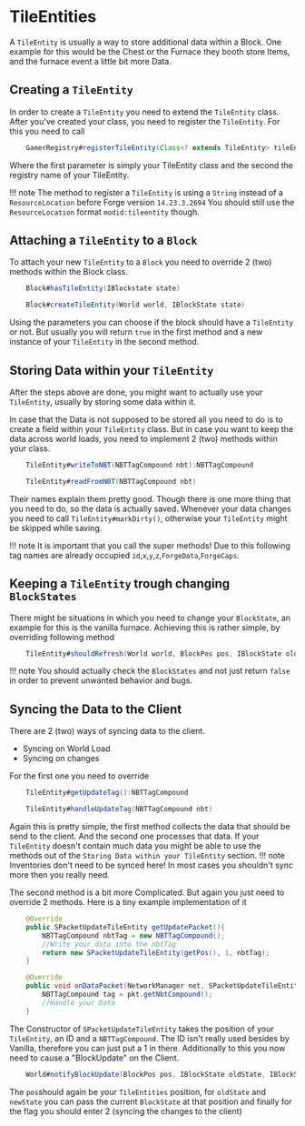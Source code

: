 # TileEntities

A `TileEntity` is usually a way to store additional data within a Block.
One example for this would be the Chest or the Furnace they booth store Items, and the furnace event a little bit more Data.

## Creating a `TileEntity`
In order to create a `TileEntity` you need to extend the `TileEntity` class.
After you've created your class, you need to register the `TileEntity`. For this you need to call 
```JAVA
	GamerRegistry#registerTileEntity(Class<? extends TileEntity> tileEntityClass, ResourceLocation key)
```
Where the first parameter is simply your TileEntity class and the second the registry name of your TileEntity.

!!! note
	The method to register a `TileEntity` is using a `String` instead of a `ResourceLocation` before Forge version `14.23.3.2694`
	You should still use the `ResourceLocation` format `modid:tileentity` though.

## Attaching a `TileEntity` to a `Block`
To attach your new `TileEntity` to a `Block` you need to override 2 (two) methods within the Block class.
```JAVA
	Block#hasTileEntity(IBlockstate state)

	Block#createTileEntity(World world, IBlockState state)
```
Using the parameters you can choose if the block should have a `TileEntity` or not.
But usually you will return `true` in the first method and a new instance of your `TileEntity` in the second method.

## Storing Data within your `TileEntity`
After the steps above are done, you might want to actually use your `TileEntity`, usually by storing some data within it.

In case that the Data is not supposed to be stored all you need to do is to create a field within your `TileEntity` class.
But in case you want to keep the data across world loads, you need to implement 2 (two) methods within your class.
```JAVA
	TileEntity#writeToNBT(NBTTagCompound nbt):NBTTagCompound

	TileEntity#readFromNBT(NBTTagCompound nbt)
```
Their names explain them pretty good. Though there is one more thing that you need to do, so the data is actually saved.
Whenever your data changes you need to call ```TileEntity#markDirty()```, otherwise your `TileEntity` might be skipped while saving.

!!! note
	It is important that you call the super methods!
	Due to this following tag names are already occupied `id`,`x`,`y`,`z`,`ForgeData`,`ForgeCaps`.

## Keeping a `TileEntity` trough changing `BlockStates`
There might be situations in which you need to change your `BlockState`, an example for this is the vanilla furnace.
Achieving this is rather simple, by overriding following method
```JAVA
	TileEntity#shouldRefresh(World world, BlockPos pos, IBlockState oldState, IBlockState newSate)#boolean
```
!!! note
	You should actually check the `BlockStates` and not just return `false` in order to prevent unwanted behavior and bugs.
    
## Syncing the Data to the Client
There are 2 (two) ways of syncing data to the client.
* Syncing on World Load
* Syncing on changes

For the first one you need to override
```JAVA
	TileEntity#getUpdateTag():NBTTagCompound

	TileEntity#handleUpdateTag(NBTTagCompound nbt)
```
Again this is pretty simple, the first method collects the data that should be send to the client.
And the second one processes that data. If your `TileEntity` doesn't contain much data you might be able to use the methods out of the `Storing Data within your TileEntity` section.
!!! note
	Inventories don't need to be synced here!
	In most cases you shouldn't sync more then you really need.

The second method is a bit more Complicated. But again you just need to override 2 methods.
Here is a tiny example implementation of it
```JAVA
	@Override
    public SPacketUpdateTileEntity getUpdatePacket(){
        NBTTagCompound nbtTag = new NBTTagCompound();
        //Write your data into the nbtTag
        return new SPacketUpdateTileEntity(getPos(), 1, nbtTag);
    }

	@Override
	public void onDataPacket(NetworkManager net, SPacketUpdateTileEntity pkt){
		NBTTagCompound tag = pkt.getNbtCompound();
        //Handle your Data
    }
```
The Constructor of `SPacketUpdateTileEntity` takes the position of your `TileEntity`, an ID and a `NBTTagCompound`.
The ID isn't really used besides by Vanilla, therefore you can just put a 1 in there.
Additionally to this you now need to cause a "BlockUpdate" on the Client.
```JAVA
	World#notifyBlockUpdate(BlockPos pos, IBlockState oldState, IBlockState newState, int flags)
```
The `pos`should again be your `TileEntities` position, for `oldState` and `newState` you can pass the current `BlockState` at that position and finally for the flag you should enter 2 (syncing the changes to the client)